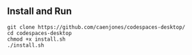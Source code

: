 ## Install and Run
```
git clone https://github.com/caenjones/codespaces-desktop/
cd codespaces-desktop
chmod +x install.sh
./install.sh
```

